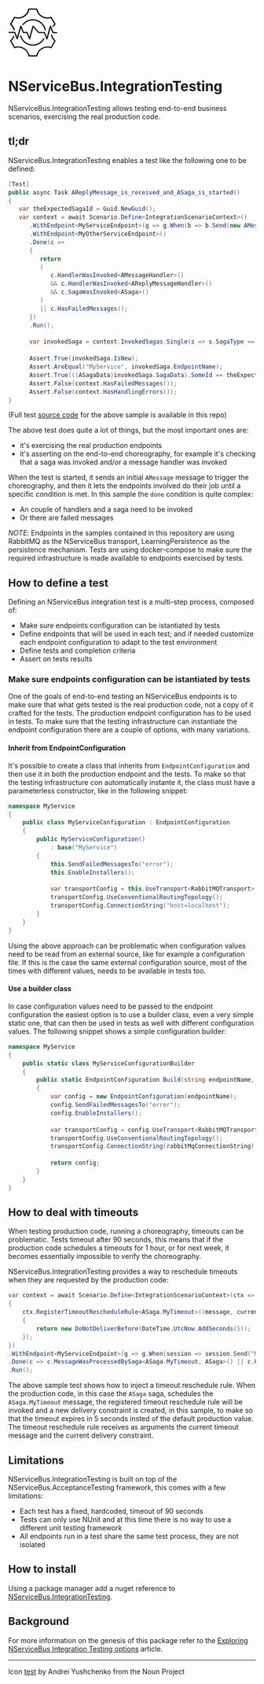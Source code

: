 <img src="assets/icon.png" width="100" />

# NServiceBus.IntegrationTesting

NServiceBus.IntegrationTesting allows testing end-to-end business scenarios, exercising the real production code.

## tl;dr

NServiceBus.IntegrationTesting enables a test like the following one to be defined:

```csharp
[Test]
public async Task AReplyMessage_is_received_and_ASaga_is_started()
{
   var theExpectedSagaId = Guid.NewGuid();
   var context = await Scenario.Define<IntegrationScenarioContext>()
      .WithEndpoint<MyServiceEndpoint>(g => g.When(b => b.Send(new AMessage() { ThisWillBeTheSagaId = theExpectedSagaId })))
      .WithEndpoint<MyOtherServiceEndpoint>()
      .Done(c =>
      {
         return
         (
            c.HandlerWasInvoked<AMessageHandler>()
            && c.HandlerWasInvoked<AReplyMessageHandler>()
            && c.SagaWasInvoked<ASaga>()
         )
         || c.HasFailedMessages();
      })
      .Run();

      var invokedSaga = context.InvokedSagas.Single(s => s.SagaType == typeof(ASaga));

      Assert.True(invokedSaga.IsNew);
      Assert.AreEqual("MyService", invokedSaga.EndpointName);
      Assert.True(((ASagaData)invokedSaga.SagaData).SomeId == theExpectedSagaId);
      Assert.False(context.HasFailedMessages());
      Assert.False(context.HasHandlingErrors());
}
```

(Full test [source code](https://github.com/mauroservienti/NServiceBus.IntegrationTesting/blob/master/src/MySystem.AcceptanceTests/When_sending_AMessage.cs) for the above sample is available in this repo)

The above test does quite a lot of things, but the most important ones are:

- it's exercising the real production endpoints
- it's asserting on the end-to-end choreography, for example it's checking that a saga was invoked and/or a message handler was invoked

When the test is started, it sends an initial `AMessage` message to trigger the choreography, and then it lets the endpoints involved do their job until a specific condition is met. In this sample the `done` condition is quite complex:

- An couple of handlers and a saga need to be invoked
- Or there are failed messages

*NOTE*: Endpoints in the samples contained in this repository are using RabbitMQ as the NServiceBus transport, LearningPersistence as the persistence mechanism. Tests are using docker-compose to make sure the required infrastructure is made available to endpoints exercised by tests.

## How to define a test

Defining an NServiceBus integration test is a multi-step process, composed of:

- Make sure endpoints configuration can be istantiated by tests
- Define endpoints that will be used in each test; and if needed customize each endpoint configuration to adapt to the test environment
- Define tests and completion criteria
- Assert on tests results

### Make sure endpoints configuration can be istantiated by tests

One of the goals of end-to-end testing an NServiceBus endpoints is to make sure that what gets tested is the real production code, not a copy of it crafted for the tests. The production endpoint configuration has to be used in tests. To make sure that the testing infrastructure can instantiate the endpoint configuration there are a couple of options, with many variations.

#### Inherit from EndpointConfiguration

It's possible to create a class that inherits from `EndpointConfiguration` and then use it in both the production endpoint and the tests. To make so that the testing infrastructure con automatically instante it, the class must have a parameterless constructor, like in the following snippet:

```csharp
namespace MyService
{
    public class MyServiceConfiguration : EndpointConfiguration
    {
        public MyServiceConfiguration()
            : base("MyService")
        {
            this.SendFailedMessagesTo("error");
            this.EnableInstallers();

            var transportConfig = this.UseTransport<RabbitMQTransport>();
            transportConfig.UseConventionalRoutingTopology();
            transportConfig.ConnectionString("host=localhost");
        }
    }
}
```

Using the above approach can be problematic when configuration values need to be read from an external source, like for example a configuration file. If this is the case the same external configuration source, most of the times with different values, needs to be available in tests too.

#### Use a builder class

In case configuration values need to be passed to the endpoint configuration the easiest option is to use a builder class, even a very simple static one, that can then be used in tests as well with different configuration values. The following snippet shows a simple configuration builder:

```csharp
namespace MyService
{
    public static class MyServiceConfigurationBuilder
    {
        public static EndpointConfiguration Build(string endpointName, string rabbitMqConnectionString)
        {
            var config = new EndpointConfiguration(endpointName);
            config.SendFailedMessagesTo("error");
            config.EnableInstallers();

            var transportConfig = config.UseTransport<RabbitMQTransport>();
            transportConfig.UseConventionalRoutingTopology();
            transportConfig.ConnectionString(rabbitMqConnectionString);
            
            return config;
        }
    }
}
```

## How to deal with timeouts

When testing production code, running a choreography, timeouts can be problematic. Tests timeout after 90 seconds, this means that if the production code schedules a timeouts for 1 hour, or for next week, it becomes essentially impossible to verify the choreography.

NServiceBus.IntegrationTesting provides a way to reschedule timeouts when they are requested by the production code:

```csharp
var context = await Scenario.Define<IntegrationScenarioContext>(ctx =>
{
    ctx.RegisterTimeoutRescheduleRule<ASaga.MyTimeout>((message, currentDelay) =>
    {
        return new DoNotDeliverBefore(DateTime.UtcNow.AddSeconds(5));
    });
})
.WithEndpoint<MyServiceEndpoint>(g => g.When(session => session.Send("MyService", new StartASaga() { SomeId = Guid.NewGuid() })))
.Done(c => c.MessageWasProcessedBySaga<ASaga.MyTimeout, ASaga>() || c.HasFailedMessages())
.Run();
```

The above sample test shows how to inject a timeout reschedule rule. When the production code, in this case the `ASaga` saga, schedules the `ASaga.MyTimeout` message, the registered timeout reschedule rule will be invoked and a new delivery constraint is created, in this sample, to make so that the timeout expires in 5 seconds insted of the default production value. The timeout reschedule rule receives as arguments the current timeout message and the current delivery constraint.

## Limitations

NServiceBus.IntegrationTesting is built on top of the NServiceBus.AcceptanceTesting framework, this comes with a few limitations:

- Each test has a fixed, hardcoded, timeout of 90 seconds
- Tests can only use NUnit and at this time there is no way to use a different unit testing framework
- All endpoints run in a test share the same test process, they are not isolated

## How to install

Using a package manager add a nuget reference to [NServiceBus.IntegrationTesting](https://www.nuget.org/packages/NServiceBus.IntegrationTesting/).

## Background

For more information on the genesis of this package refer to the [Exploring NServiceBus Integration Testing options](https://milestone.topics.it/2019/07/04/exploring-nservicebus-integration-testing-options.html) article.

---

Icon [test](https://thenounproject.com/search/?q=test&i=2829166) by Andrei Yushchenko from the Noun Project

